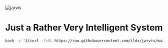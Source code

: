 ![jarvis](https://github.com/user-attachments/assets/482d45da-a5fb-48c1-bfc5-77532d935aa2)

# Just a Rather Very Intelligent System

```bash
bash -c "$(curl -fsSL https://raw.githubusercontent.com/ildx/jarvis/main/bin/install)"
```

